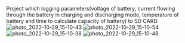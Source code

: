 Project which logging parameters(voltage of battery, current flowing through the battery in charging and discharging mode, temperature of battery and time to calculate capacity of battery) to SD CARD.
![photo_2022-10-29_15-10-43](https://user-images.githubusercontent.com/103626199/198833493-d2fe1d82-2cf3-45a1-9c01-7daa8559b039.jpg)
![photo_2022-10-29_15-10-54](https://user-images.githubusercontent.com/103626199/198833499-796ac645-b019-45ca-9014-5454a903f83d.jpg)
![photo_2022-10-29_15-10-38](https://user-images.githubusercontent.com/103626199/198833516-6bcb9743-a2c4-4bae-a525-203f8e916928.jpg)
![photo_2022-10-29_15-10-48](https://user-images.githubusercontent.com/103626199/198833524-c30f6a80-4310-494f-ae71-c9fa7959de1b.jpg)
